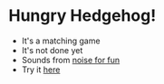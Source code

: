 # Hungry Hedgehog!

* It's a matching game
* It's not done yet
* Sounds from [noise for fun](http://www.noiseforfun.com/)
* Try it [here](https://adsgray.github.io/hungry-hedgehog/hungry.html)
